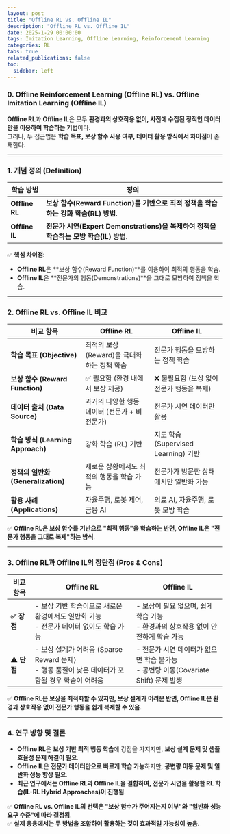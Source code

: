 ```yaml
---
layout: post
title: "Offline RL vs. Offline IL"
description: "Offline RL vs. Offline IL"
date: 2025-1-29 00:00:00
tags: Imitation Learning, Offline Learning, Reinforcement Learning
categories: RL
tabs: true
related_publications: false
toc:
  sidebar: left
---
```


### **0. Offline Reinforcement Learning (Offline RL) vs. Offline Imitation Learning (Offline IL)**  

**Offline RL**과 **Offline IL**은 모두 **환경과의 상호작용 없이, 사전에 수집된 정적인 데이터만을 이용하여 학습하는 기법**이다.  
그러나, 두 접근법은 **학습 목표, 보상 함수 사용 여부, 데이터 활용 방식에서 차이점**이 존재한다.  

---

### **1. 개념 정의 (Definition)**  

| 학습 방법 | 정의 |
|-----------|----------------------------------------|
| **Offline RL** | **보상 함수(Reward Function)를 기반으로 최적 정책을 학습하는 강화 학습(RL) 방법**. |
| **Offline IL** | **전문가 시연(Expert Demonstrations)을 복제하여 정책을 학습하는 모방 학습(IL) 방법**. |

✅ **핵심 차이점**:  
- **Offline RL**은 **보상 함수(Reward Function)**를 이용하여 최적의 행동을 학습.  
- **Offline IL**은 **전문가의 행동(Demonstrations)**을 그대로 모방하여 정책을 학습.  

---

### **2. Offline RL vs. Offline IL 비교**  

| 비교 항목 | **Offline RL** | **Offline IL** |
|-----------|---------------|---------------|
| **학습 목표 (Objective)** | 최적의 보상(Reward)을 극대화하는 정책 학습 | 전문가 행동을 모방하는 정책 학습 |
| **보상 함수 (Reward Function)** | ✅ 필요함 (환경 내에서 보상 제공) | ❌ 불필요함 (보상 없이 전문가 행동을 복제) |
| **데이터 출처 (Data Source)** | 과거의 다양한 행동 데이터 (전문가 + 비전문가) | 전문가 시연 데이터만 활용 |
| **학습 방식 (Learning Approach)** | 강화 학습 (RL) 기반 | 지도 학습 (Supervised Learning) 기반 |
| **정책의 일반화 (Generalization)** | 새로운 상황에서도 최적의 행동을 학습 가능 | 전문가가 방문한 상태에서만 일반화 가능 |
| **활용 사례 (Applications)** | 자율주행, 로봇 제어, 금융 AI | 의료 AI, 자율주행, 로봇 모방 학습 |

✅ **Offline RL은 보상 함수를 기반으로 "최적 행동"을 학습하는 반면, Offline IL은 "전문가 행동을 그대로 복제"하는 방식**.  

---

### **3. Offline RL과 Offline IL의 장단점 (Pros & Cons)**  

| **비교 항목** | **Offline RL** | **Offline IL** |
|--------------|---------------|---------------|
| **✅ 장점** | - 보상 기반 학습이므로 새로운 환경에서도 일반화 가능 <br> - 전문가 데이터 없이도 학습 가능 | - 보상이 필요 없으며, 쉽게 학습 가능 <br> - 환경과의 상호작용 없이 안전하게 학습 가능 |
| **⚠ 단점** | - 보상 설계가 어려움 (Sparse Reward 문제) <br> - 행동 품질이 낮은 데이터가 포함될 경우 학습이 어려움 | - 전문가 시연 데이터가 없으면 학습 불가능 <br> - 공변량 이동(Covariate Shift) 문제 발생 |

✅ **Offline RL은 보상을 최적화할 수 있지만, 보상 설계가 어려운 반면, Offline IL은 환경과 상호작용 없이 전문가 행동을 쉽게 복제할 수 있음**.  

---

### **4. 연구 방향 및 결론**  
- **Offline RL**은 **보상 기반 최적 행동 학습**에 강점을 가지지만, **보상 설계 문제 및 샘플 효율성 문제 해결이 필요**.  
- **Offline IL**은 **전문가 데이터만으로 빠르게 학습 가능**하지만, **공변량 이동 문제 및 일반화 성능 향상 필요**.  
- **최근 연구에서는 Offline RL과 Offline IL을 결합하여, 전문가 시연을 활용한 RL 학습(IL-RL Hybrid Approaches)이 진행됨**.  

✅ **Offline RL vs. Offline IL의 선택은 "보상 함수가 주어지는지 여부"와 "일반화 성능 요구 수준"에 따라 결정됨**.  
✅ **실제 응용에서는 두 방법을 조합하여 활용하는 것이 효과적일 가능성이 높음**.  